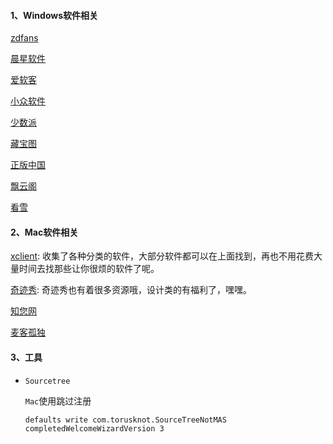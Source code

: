 <!--
 * @Author: Rainy
 * @Github: https://github.com/Rain120
 * @Date: 2019-01-20 16:02:18
 * @LastEditTime: 2019-03-23 20:03:42
 -->

#### 1、Windows软件相关
[zdfans](http://www.zdfans.com/)

[晨星软件](https://chenxing.asia/)

[爱软客](http://www.bokeboke.net/)

[小众软件](https://www.appinn.com/)

[少数派](<https://sspai.com/>)

[藏宝图](<https://www.xjcbt.com/>)

[正版中国](https://getitfree.cn/)

[飘云阁](https://www.chinapyg.com/)

[看雪](https://www.pediy.com/)

#### 2、Mac软件相关

[xclient](https://xclient.info/): 收集了各种分类的软件，大部分软件都可以在上面找到，再也不用花费大量时间去找那些让你很烦的软件了呢。

[奇迹秀](https://www.qijishow.com/): 奇迹秀也有着很多资源哦，设计类的有福利了，嘿嘿。

[知您网](https://www.zhinin.com/)

[麦客孤独](http://www.macgudu.net/)

#### 3、工具

- `Sourcetree`

  `Mac`使用跳过注册

  ```shell
  defaults write com.torusknot.SourceTreeNotMAS completedWelcomeWizardVersion 3
  ```

  


